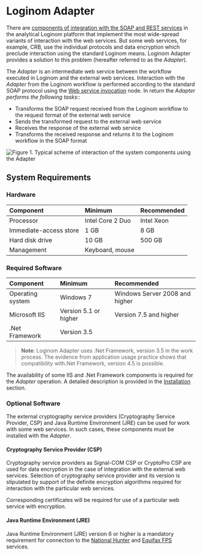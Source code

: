 # Loginom Adapter

There are [components of integration with the SOAP and REST services](https://help.loginom.ru/userguide/integration/web-services/) in the analytical Loginom platform that implement the most wide-spread variants of interaction with the web services. But some web services, for example, CRB, use the individual protocols and data encryption which preclude interaction using the standard Loginom means. Loginom Adapter provides a solution to this problem (hereafter referred to as the *Adapter*).

The *Adapter* is an intermediate web service between the workflow executed in Loginom and the external web services. Interaction with the *Adapter* from the Loginom workflow is performed according to the standard SOAP protocol using the [Web service invocation](https://help.loginom.ru/userguide/processors/integration/soap-request.html) node. In return the *Adapter performs the following tasks:*:

- Transforms the SOAP request received from the Loginom workflow to the request format of the external web service
- Sends the transformed request to the external web service
- Receives the response of the external web service
- Transforms the received response and returns it to the Loginom workflow in the SOAP format

![Figure 1. Typical scheme of interaction of the system components using the Adapter](scheme-of-work_adapter.svg)

## System Requirements

### Hardware

| Component | Minimum | Recommended |
|:--- |:---|:--- |
| Processor | Intel Core 2 Duo | Intel Xeon |
| Immediate-access store | 1 GB | 8 GB |
| Hard disk drive | 10 GB | 500 GB |
| Management | Keyboard, mouse | &nbsp; |

### Required Software

| Component | Minimum | Recommended |
|:--- |:---|:--- |
| Operating system | Windows 7 | Windows Server 2008 and higher |
| Microsoft IIS | Version 5.1 or higher | Version 7.5 and higher |
| .Net Framework | Version 3.5 | &nbsp; |

> **Note**: Loginom Adapter uses .Net Framework, version 3.5 in the work process. The evidence from application usage practice shows that compatibility with.Net Framework, version 4.5 is possible.

The availability of some IIS and .Net Framework components is required for the  *Adapter* operation. A detailed description is provided in the [Installation](.\setup\README.md) section.

### Optional Software

The external cryptography service providers (Cryptography Service Provider, CSP) and Java Runtime Environment (JRE) can be used for work with some web services. In such cases, these components must be installed with the *Adapter*.

#### Cryptography Service Provider (CSP)

Cryptography service providers as Signal-COM CSP or CryptoPro CSP are used for data encryption in the case of integration with the external web services. Selection of cryptography service provider and its version is stipulated by support of the definite encryption algorithms required for interaction with the particular web services.

Corresponding certificates will be required for use of a particular web service with encryption.

#### Java Runtime Environment (JRE)

Java Runtime Environment (JRE) version 6 or higher is a mandatory requirement for connection to the [National Hunter](https://bki-okb.ru/corp/services/national-hunter) and [Equifax FPS](https://www.equifax.ru) services.
